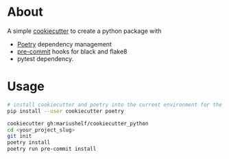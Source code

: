 # About

A simple [cookiecutter](https://github.com/cookiecutter/cookiecutter)
to create a python package with

* [Poetry](https://poetry.eustace.io/) dependency management
* [pre-commit](https://pre-commit.com) hooks for black and flake8
* pytest dependency.

# Usage

```bash
# install cookiecutter and poetry into the current environment for the current user
pip install --user cookiecutter poetry

cookiecutter gh:mariushelf/cookiecutter_python
cd <your_project_slug>
git init
poetry install
poetry run pre-commit install
```

